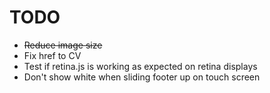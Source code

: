 # TODO
- ~~Reduce image size~~
- Fix href to CV
- Test if retina.js is working as expected on retina displays
- Don't show white when sliding footer up on touch screen
